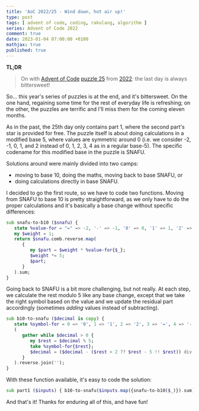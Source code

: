 ```yaml
---
title: 'AoC 2022/25 - Wind down, hot air up!'
type: post
tags: [ advent of code, coding, rakulang, algorithm ]
series: Advent of Code 2022
comment: true
date: 2023-01-04 07:00:00 +0100
mathjax: true
published: true
---
```


**TL;DR**

> On with [Advent of Code][] [puzzle 25][puzzle] from [2022][aoc2022]:
> the last day is always bittersweet!

So... this year's series of puzzles is at the end, and it's bittersweet.
On the one hand, regaining some time for the rest of everyday life is
refreshing; on the other, the puzzles are terrific and I'll miss them
for the coming eleven months.

As in the past, the 25th day only contains part 1, where the second
part's star is provided for free. The puzzle itself is about doing
calculations in a modified base 5, where values are symmetric around 0
(i.e. we consider -2, -1, 0, 1, and 2 instead of 0, 1, 2, 3, 4 as in a
regular base-5). The specific codename for this modified base in the
puzzle is SNAFU.

Solutions around were mainly divided into two camps:

- moving to base 10, doing the maths, moving back to base SNAFU, or
- doing calculations directly in base SNAFU.

I decided to go the first route, so we have to code two functions.
Moving from SNAFU to base 10 is pretty straightforward, as we only have
to do the proper calculations and it's basically a base change without
specific differences:

```raku
sub snafu-to-b10 ($snafu) {
   state %value-for = "=" => -2, '-' => -1, '0' => 0, '1' => 1, '2' => 2;
   my $weight = 1;
   return $snafu.comb.reverse.map(
      {
         my $part = $weight * %value-for{$_};
         $weight *= 5;
         $part;
      }
   ).sum;
}
```

Going back to SNAFU is a bit more challenging, but not really. At each
step, we calculate the rest modulo 5 like any base change, except that
we take the right symbol based on the value and we update the residual
part accordingly (sometimes *adding* values instead of subtracting).

```raku
sub b10-to-snafu ($decimal is copy) {
   state %symbol-for = 0 => '0', 1 => '1', 2 => '2', 3 => '=', 4 => '-';
   (
      gather while $decimal > 0 {
         my $rest = $decimal % 5;
         take %symbol-for{$rest};
         $decimal = ($decimal - ($rest > 2 ?? $rest - 5 !! $rest)) div 5;
      }
   ).reverse.join('');
}
```

With these function available, it's easy to code the solution:

```raku
sub part1 ($inputs) { b10-to-snafu($inputs.map({snafu-to-b10($_)}).sum); }
```

And that's it! Thanks for enduring all of this, and have fun!

[puzzle]: https://adventofcode.com/2022/day/25
[aoc2022]: https://adventofcode.com/2022/
[Advent of Code]: https://adventofcode.com/
[Raku]: https://www.raku.org/
[Perl]: https://www.perl.org/
